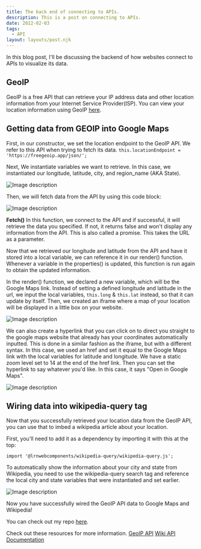 ```yaml
---
title: The back end of connecting to APIs.
description: This is a post on connecting to APIs.
date: 2022-02-03
tags:
  - API
layout: layouts/post.njk
---
```

In this blog post, I'll be discussing the backend of how websites connect to APIs to visualize its data. 

## **GeoIP**
GeoIP is a free API that can retrieve your IP address data and other location information from your Internet Service Provider(ISP). You can view your location information using GeoIP [here](https://freegeoip.app/json/).

## **Getting data from GEOIP into Google Maps**
First, in our constructor, we set the location endpoint to the GeoIP API. We refer to this API when trying to fetch its data. 
`this.locationEndpoint = 'https://freegeoip.app/json/';`

Next, We instantiate variables we want to retrieve. In this case, we instantiated our longitude, latitude, city, and region_name (AKA State). 

![Image description](https://dev-to-uploads.s3.amazonaws.com/uploads/articles/vveb1jjbypz42jerfqdl.png)

Then, we will fetch data from the API by using this code block: 

![Image description](https://dev-to-uploads.s3.amazonaws.com/uploads/articles/iimzbgv604z2um9vkjxi.PNG)

**Fetch()**
In this function, we connect to the API and if successful, it will retrieve the data you specified. If not, it returns false and won't display any information from the API. This is also called a promise. This takes the URL as a parameter. 

Now that we retrieved our longitude and latitude from the API and have it stored into a local variable, we can reference it in our render() function. Whenever a variable in the properties() is updated, this function is run again to obtain the updated information.

In the render() function, we declared a new variable, which will be the Google Maps link. Instead of setting a defined longitude and latitude in the url, we input the local variables, `this.long` & `this.lat` instead, so that it can update by itself. 
Then, we created an iframe where a map of your location will be displayed in a little box on your website.

![Image description](https://dev-to-uploads.s3.amazonaws.com/uploads/articles/nebbfq37yhpl9719c5el.png)
 
We can also create a hyperlink that you can click on to direct you straight to the google maps website that already has your coordinates automatically inputted. This is done in a similar fashion as the iframe, but with a different syntax. In this case, we used an href and set it equal to the Google Maps link with the local variables for latitude and longitude. We have a static zoom level set to 14 at the end of the href link. Then you can set the hyperlink to say whatever you'd like. In this case, it says "Open in Google Maps".

![Image description](https://dev-to-uploads.s3.amazonaws.com/uploads/articles/qggwzkr1mmys5ucbjtg1.png)

## **Wiring data into wikipedia-query tag**
Now that you successfully retrieved your location data from the GeoIP API, you can use   that to imbed a wikipedia article about your location. 

First, you'll need to add it as a dependency by importing it with this at the top: 

`import '@lrnwebcomponents/wikipedia-query/wikipedia-query.js';`


To automatically show the information about your city and state from Wikipedia, you need to use the wikipedia-query search tag and reference the local city and state variables that were instantiated and set earlier.
 
![Image description](https://dev-to-uploads.s3.amazonaws.com/uploads/articles/pojx8nmjumbhi88ksj45.png)

Now you have successfully wired the GeoIP API data to Google Maps and Wikipedia!

You can check out my repo [here](https://github.com/briangan123/ip-project/blob/master/src/LocationFromIP.js).

Check out these resources for more information.
[GeoIP API](https://freegeoip.app/json/)
[Wiki API Documentation](https://en.wikipedia.org/w/api.php)
